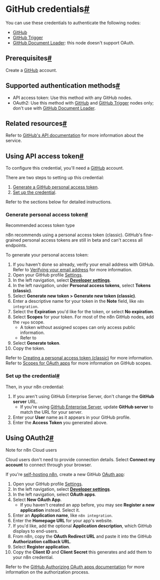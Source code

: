 [](https://github.com/n8n-io/n8n-docs/edit/main/docs/integrations/builtin/credentials/github.md "Edit this page")

# GitHub credentials[#](#github-credentials "Permanent link")

You can use these credentials to authenticate the following nodes:

*   [GitHub](../../app-nodes/n8n-nodes-base.github/)
*   [GitHub Trigger](../../trigger-nodes/n8n-nodes-base.githubtrigger/)
*   [GitHub Document Loader](../../cluster-nodes/sub-nodes/n8n-nodes-langchain.documentgithubloader/): this node doesn't support OAuth.

## Prerequisites[#](#prerequisites "Permanent link")

Create a [GitHub](https://github.com/) account.

## Supported authentication methods[#](#supported-authentication-methods "Permanent link")

*   API access token: Use this method with any GitHub nodes.
*   OAuth2: Use this method with [GitHub](../../app-nodes/n8n-nodes-base.github/) and [GitHub Trigger](../../trigger-nodes/n8n-nodes-base.githubtrigger/) nodes only; don't use with [GitHub Document Loader](../../cluster-nodes/sub-nodes/n8n-nodes-langchain.documentgithubloader/).

## Related resources[#](#related-resources "Permanent link")

Refer to [GitHub's API documentation](https://docs.github.com/en/rest) for more information about the service.

## Using API access token[#](#using-api-access-token "Permanent link")

To configure this credential, you'll need a [GitHub](https://github.com/) account.

There are two steps to setting up this credential:

1.  [Generate a GitHub personal access token](#generate-personal-access-token).
2.  [Set up the credential](#set-up-the-credential).

Refer to the sections below for detailed instructions.

### Generate personal access token[#](#generate-personal-access-token "Permanent link")

Recommended access token type

n8n recommends using a personal access token (classic). GitHub's fine-grained personal access tokens are still in beta and can't access all endpoints.

To generate your personal access token:

1.  If you haven't done so already, verify your email address with GitHub. Refer to [Verifying your email address](https://docs.github.com/en/account-and-profile/setting-up-and-managing-your-personal-account-on-github/managing-email-preferences/verifying-your-email-address) for more information.
2.  Open your GitHub profile [Settings](https://github.com/settings/profile).
3.  In the left navigation, select [**Developer settings**](https://github.com/settings/apps).
4.  In the left navigation, under **Personal access tokens**, select **Tokens (classic)**.
5.  Select **Generate new token > Generate new token (classic)**.
6.  Enter a descriptive name for your token in the **Note** field, like `n8n integration`.
7.  Select the **Expiration** you'd like for the token, or select **No expiration**.
8.  Select **Scopes** for your token. For most of the n8n GitHub nodes, add the `repo` scope.
    *   A token without assigned scopes can only access public information.
    *   Refer to
9.  Select **Generate token**.
10.  Copy the token.

Refer to [Creating a personal access token (classic)](https://docs.github.com/en/authentication/keeping-your-account-and-data-secure/managing-your-personal-access-tokens#creating-a-personal-access-token-classic) for more information. Refer to [Scopes for OAuth apps](https://docs.github.com/en/apps/oauth-apps/building-oauth-apps/scopes-for-oauth-apps#available-scopes) for more information on GitHub scopes.

### Set up the credential[#](#set-up-the-credential "Permanent link")

Then, in your n8n credential:

1.  If you aren't using GitHub Enterprise Server, don't change the **GitHub server** URL.
    *   If you're using [GitHub Enterprise Server](https://docs.github.com/en/enterprise-server@3.9/admin/overview/about-github-enterprise-server), update **GitHub server** to match the URL for your server.
2.  Enter your **User** name as it appears in your GitHub profile.
3.  Enter the **Access Token** you generated above.

## Using OAuth2[#](#using-oauth2 "Permanent link")

Note for n8n Cloud users

Cloud users don't need to provide connection details. Select **Connect my account** to connect through your browser.

If you're [self-hosting n8n](../../../../hosting/), create a new GitHub [OAuth app](https://docs.github.com/en/apps/oauth-apps):

1.  Open your GitHub profile [Settings](https://github.com/settings/profile).
2.  In the left navigation, select [**Developer settings**](https://github.com/settings/apps).
3.  In the left navigation, select **OAuth apps**.
4.  Select **New OAuth App**.
    *   If you haven't created an app before, you may see **Register a new application** instead. Select it.
5.  Enter an **Application name**, like `n8n integration`.
6.  Enter the **Homepage URL** for your app's website.
7.  If you'd like, add the optional **Application description**, which GitHub displays to end-users.
8.  From n8n, copy the **OAuth Redirect URL** and paste it into the GitHub **Authorization callback URL**.
9.  Select **Register application**.
10.  Copy the **Client ID** and **Client Secret** this generates and add them to your n8n credential.

Refer to the [GitHub Authorizing OAuth apps documentation](https://docs.github.com/en/apps/oauth-apps/using-oauth-apps/authorizing-oauth-apps) for more information on the authorization process.
